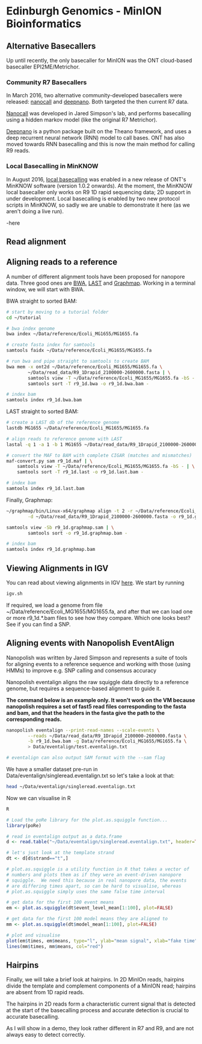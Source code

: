 # Edinburgh Genomics - MinION Bioinformatics

## Alternative Basecallers

Up until recently, the only basecaller for MinION was the ONT cloud-based basecaller EPI2ME/Metrichor. 

### Community R7 Basecallers

In March 2016, two alternative community-developed basecallers were released: [nanocall](http://biorxiv.org/content/early/2016/03/28/046086) and [deepnano](http://arxiv.org/abs/1603.09195). Both targeted the then current R7 data.

[Nanocall](https://github.com/mateidavid/nanocall) was developed in Jared Simpson's lab, and performs basecalling using a hidden markov model (like the original R7 Metrichor).

[Deepnano](https://bitbucket.org/vboza/deepnano) is a python package built on the Theano framework, and uses a deep recurrent neural network (RNN) model to call bases. ONT has also moved towards RNN basecalling and this is now the main method for calling R9 reads.

### Local Basecalling in MinKNOW

In August 2016, [local basecalling](https://nanoporetech.com/about-us/news/local-basecalling-now-available-enabling-minion-usage-field) was enabled in a new release of ONT's MinKNOW software (version 1.0.2 onwards). At the moment, the MinKNOW local basecaller only works on R9 1D rapid sequencing data; 2D support in under development. Local basecalling is enabled by two new protocol scripts in MinKNOW, so sadly we are unable to demonstrate it here (as we aren't doing a live run).

-here

<!---
Up until recently, the only basecaller for MinION was the ONT cloud-based basecaller EPI2ME/Metrichor. However, two alternative basecallers were recently developed in the community: [nanocall](http://biorxiv.org/content/early/2016/03/28/046086) and [deepnano](http://arxiv.org/abs/1603.09195). They were released almost simultaneously. We are going to take a quick look at each of them here.

### Nanocall

[Nanocall](https://github.com/mateidavid/nanocall) was developed in Jared Simpson's lab, and performs basecalling using a hidden markov model (like the original Metrichor). For reasons of time, we have put just a couple of pre-basecalled files in ~/Data/pre_basecall. We can basecall them with nanocall like this:

```sh
nanocall/bin/nanocall -t 2 ~/Data/pre_basecall >~/Data/pre_basecall/nanocall_output.fa 2>~/Data/pre_basecall/nanocall.log
```

Nanocall just does 1D basecalling at the moment. In the ouptput file, you will find template and complement basecalls for both files.

### Deepnano

[Deepnano](https://bitbucket.org/vboza/deepnano) uses a deep recurrent neural network (RNN) model to call bases. ONT is also moving towards RNN basecalling and it is likely this will be the main method for calling R9 (and future data) going forward. Deepnano is a python package built on the Theano framework. This has quite a few depedencies, so we installed them in a virtual environment. You can activate the environment like this:

```sh
source deep_ve/bin/activate
```

We can then run deepnano on a directory of FAST5 files like this:

```sh
cd ~/deepnano
python basecall_no_metrichor.py --directory ~/Data/pre_basecall --output ~/Data/pre_basecall/deepnano.fasta
cd ..
deactivate
```

Sadly, this is currently failing on the vm's with strange errors (the software is still experimental). It works on my laptop though...
--->

## Read alignment

## Aligning reads to a reference

A number of different alignment tools have been proposed for nanopore data. Three good ones are [BWA](http://bio-bwa.sourceforge.net/), [LAST](http://last.cbrc.jp/) and [Graphmap](https://github.com/isovic/graphmap). Working in a terminal window, we will start with BWA.

BWA straight to sorted BAM:

```sh
# start by moving to a tutorial folder
cd ~/tutorial

# bwa index genome
bwa index ~/Data/reference/Ecoli_MG1655/MG1655.fa

# create fasta index for samtools
samtools faidx ~/Data/reference/Ecoli_MG1655/MG1655.fa

# run bwa and pipe straight to samtools to create BAM
bwa mem -x ont2d ~/Data/reference/Ecoli_MG1655/MG1655.fa \
        ~/Data/read_data/R9_1Drapid_2100000-2600000.fasta | \
        samtools view -T ~/Data/reference/Ecoli_MG1655/MG1655.fa -bS - | \
        samtools sort -T r9_1d.bwa -o r9_1d.bwa.bam -

# index bam
samtools index r9_1d.bwa.bam
```

LAST straight to sorted BAM:

```sh
# create a LAST db of the reference genome
lastdb MG1655 ~/Data/reference/Ecoli_MG1655/MG1655.fa

# align reads to reference genome with LAST
lastal -q 1 -a 1 -b 1 MG1655 ~/Data/read_data/R9_1Drapid_2100000-2600000.fasta > r9_1d.maf

# convert the MAF to BAM with complete CIGAR (matches and mismatches)
maf-convert.py sam r9_1d.maf | \
    samtools view -T ~/Data/reference/Ecoli_MG1655/MG1655.fa -bS - | \
    samtools sort -T r9_1d.last -o r9_1d.last.bam -

# index bam
samtools index r9_1d.last.bam
```

Finally, Graphmap:

```sh
~/graphmap/bin/Linux-x64/graphmap align -t 2 -r ~/Data/reference/Ecoli_MG1655/MG1655.fa \
        -d ~/Data/read_data/R9_1Drapid_2100000-2600000.fasta -o r9_1d.graphmap.sam

samtools view -Sb r9_1d.graphmap.sam | \
        samtools sort -o r9_1d.graphmap.bam - 

# index bam
samtools index r9_1d.graphmap.bam
```

## Viewing Alignments in IGV

You can read about viewing alignments in IGV [here](https://www.broadinstitute.org/software/igv/AlignmentData). We start by running 

```sh
igv.sh
```

If required, we load a genome from file ~/Data/reference/Ecoli_MG1655/MG1655.fa, and after that we can load one or more r9_1d.*.bam files to see how they compare. Which one looks best? See if you can find a SNP.

<!---
## Assessing the accuracy of alignment
Aaron Quinlan has written a few useful scripts to work with nanopore data available on [github](https://github.com/arq5x/nanopore-scripts/).  We can use these to generate some statistics on the quality of alignments.  Unfortunately, at present the indel counting only works with LAST (not BWA or Graphmap), due to differences in the cigar strings:

```bash
# count errors
python ~/nanopore-scripts/count-errors.py r9_1d.last.bam > r9_1d.last.profile.txt

# take a look
head 2D_vs_MG1655.last.profile.txt
```

We can visualise these in R:

```bash
R
```
```R
prof <- read.table("2D_vs_MG1655.last.profile.txt", header=TRUE, sep="\t", stringsAsFactors=FALSE)

# plot alignment length against read length
plot(prof$read_len, prof$align_len, xlab="Read Length", ylab="Aln length", pch=16)

# find the maximum aligned length
max(prof$align_len)
prof[ prof$align_len == max(prof$align_len) , ]
```

In their [Gigascience paper](http://www.gigasciencejournal.com/content/3/1/22), Quick et al defined:

 Read percentage identity is defined as 100 * matches/(matches + deletions + insertions + mismatches)

We can calculate this in R:

```R
pid <- 100 * prof$matches / (prof$matches + prof$deletions + prof$insertions + prof$mismatches)

# show a boxplot
boxplot(pid, ylab="% ID", col="skyblue2", xlab="2D")
```

--->

## Aligning events with Nanopolish EventAlign

Nanopolish was written by Jared Simpson and represents a suite of tools for aligning events to a reference sequence and working with those (using HMMs) to improve e.g. SNP calling and consensus accuracy

Nanopolish eventalign aligns the raw squiggle data directly to a reference genome, but requires a sequence-based alignment to guide it.

**The command below is an example only. It won't work on the VM because nanopolish requires a set of fast5 read files corresponding to the fasta and bam, and that the headers in the fasta give the path to the corresponding reads.**

```bash
nanopolish eventalign --print-read-names --scale-events \
        --reads ~/Data/read_data/R9_1Drapid_2100000-2600000.fasta \
        -b r9_1d.bwa.bam -g Data/reference/Ecoli_MG1655/MG1655.fa \
        > Data/eventalign/test.eventalign.txt

# eventalign can also output SAM format with the --sam flag
```

We have a smaller dataset pre-run in Data/eventalign/singleread.eventalign.txt so let's take a look at that:

```bash
head ~/Data/eventalign/singleread.eventalign.txt
```

Now we can visualise in R

```bash
R
```
```R
# Load the poRe library for the plot.as.squiggle function...
library(poRe)

# read in eventalign output as a data.frame
d <- read.table("~/Data/eventalign/singleread.eventalign.txt", header=TRUE, sep="\t")

# let's just look at the template strand
dt <- d[d$strand=="t",]

# plot.as.squiggle is a utility function in R that takes a vector of
# numbers and plots them as if they were an event-driven nanopore
# squiggle.  We need this because in real nanopore data, the events
# are differing times apart, so can be hard to visualise, whereas
# plot.as.squiggle simply uses the same false time interval

# get data for the first 100 event means
em <- plot.as.squiggle(dt$event_level_mean[1:100], plot=FALSE)

# get data for the first 100 model means they are aligned to
mm <- plot.as.squiggle(dt$model_mean[1:100], plot=FALSE)

# plot and visualise
plot(em$times, em$means, type="l", ylab="mean signal", xlab="fake time")
lines(mm$times, mm$means, col="red")
```
## Hairpins

Finally, we will take a brief look at hairpins. In 2D MinIOn reads, hairpins divide the template and complement components of a MinION read; hairpins are absent from 1D rapid reads.

The hairpins in 2D reads form a characteristic current signal that is detected at the start of the basecalling process and accurate detection is crucial to accurate basecalling. 

As I will show in a demo, they look rather different in R7 and R9, and are not always easy to detect correctly.
